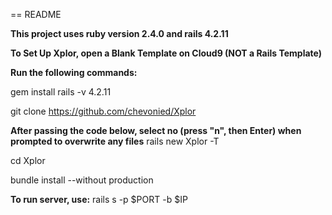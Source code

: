 == README

**This project uses ruby version 2.4.0 and rails 4.2.11**

**To Set Up Xplor, open a Blank Template on Cloud9 (NOT a Rails Template)**


**Run the following commands:**

gem install rails -v 4.2.11

git clone https://github.com/chevonied/Xplor

**After passing the code below, select no (press "n", then Enter) when prompted to overwrite any files**
rails new Xplor -T

cd Xplor

bundle install --without production

**To run server, use:**
rails s -p $PORT -b $IP
